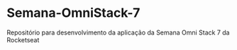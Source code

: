 # Semana-OmniStack-7
Repositório para desenvolvimento da aplicação da Semana Omni Stack 7 da Rocketseat
